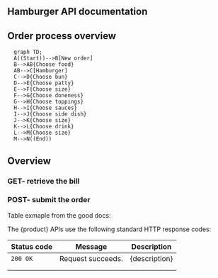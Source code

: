 ## Hamburger API documentation

## Order process overview

```mermaid
  graph TD;
  A((Start))-->B[New order]
  B-->AB{Choose food}
  AB-->C[Hamburger]
  C-->D{Choose bun}
  D-->E{Choose patty}
  E-->F{Choose size}
  F-->G{Choose doneness}
  G-->H{Choose toppings}
  H-->I{Choose sauces}
  I-->J{Choose side dish}
  J-->K{Choose size}
  K-->L{Choose drink}
  L-->M{Choose size}
  M-->N((End))
```


## Overview

### GET- retrieve the bill
### POST- submit the order

Table exmaple from the good docs:

The {product} APIs use the following standard HTTP response codes:

| Status code | Message           | Description   |
|-------------|-------------------|---------------|
| `200 OK`    | Request succeeds. | {description} |
|             |                   |               |
|             |                   |               |
